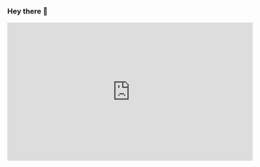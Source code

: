 ### Hey there 👋

<iframe width="560" height="315" style="background:#f9f9f9;"
  src="https://nomadlist.com/@haoxilu/embed" scrolling="no"
  frameborder="0" allowfullscreen="">
</iframe>

<!--
**haoxilu/haoxilu** is a ✨ _special_ ✨ repository because its `README.md` (this file) appears on your GitHub profile.

Here are some ideas to get you started:

- 🔭 I’m currently working on ...
- 🌱 I’m currently learning ...
- 👯 I’m looking to collaborate on ...
- 🤔 I’m looking for help with ...
- 💬 Ask me about ...
- 📫 How to reach me: ...
- 😄 Pronouns: ...
- ⚡ Fun fact: ...
-->
